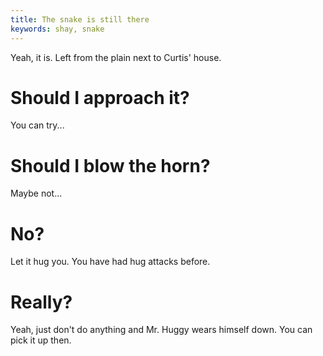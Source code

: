 ```yaml
---
title: The snake is still there
keywords: shay, snake
---
```


Yeah, it is. Left from the plain next to Curtis' house.

# Should I approach it?
You can try...

# Should I blow the horn?
Maybe not...

# No?
Let it hug you. You have had hug attacks before.

# Really?
Yeah, just don't do anything and Mr. Huggy wears himself down. You can pick it up then.

